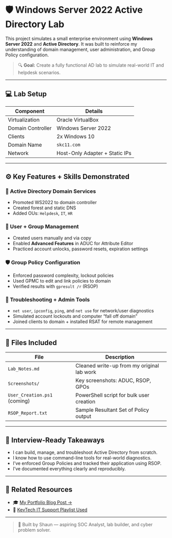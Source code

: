 # 🛡️ Windows Server 2022 Active Directory Lab

This project simulates a small enterprise environment using **Windows Server 2022** and **Active Directory**. It was built to reinforce my understanding of domain management, user administration, and Group Policy configuration.

> 🔍 **Goal:** Create a fully functional AD lab to simulate real-world IT and helpdesk scenarios.

---

## 💻 Lab Setup

| Component         | Details                            |
|------------------|-------------------------------------|
| Virtualization    | Oracle VirtualBox                  |
| Domain Controller | Windows Server 2022                |
| Clients           | 2x Windows 10                      |
| Domain Name       | `skc11.com`                        |
| Network           | Host-Only Adapter + Static IPs     |

---

## ⚙️ Key Features + Skills Demonstrated

### 🧱 Active Directory Domain Services
- Promoted WS2022 to domain controller
- Created forest and static DNS
- Added OUs: `Helpdesk`, `IT`, `HR`

### 👥 User + Group Management
- Created users manually and via copy
- Enabled **Advanced Features** in ADUC for Attribute Editor
- Practiced account unlocks, password resets, expiration settings

### 🛡️ Group Policy Configuration
- Enforced password complexity, lockout policies
- Used GPMC to edit and link policies to domain
- Verified results with `gpresult /r` (RSOP)

### 🔧 Troubleshooting + Admin Tools
- `net user`, `ipconfig`, `ping`, and `net use` for network/user diagnostics
- Simulated account lockouts and computer “fall off domain”
- Joined clients to domain + installed RSAT for remote management

---

## 📂 Files Included

| File                            | Description                                      |
|---------------------------------|--------------------------------------------------|
| `Lab_Notes.md`                 | Cleaned write-up from my original lab work       |
| `Screenshots/`                 | Key screenshots: ADUC, RSOP, GPOs                |
| `User_Creation.ps1` (coming)   | PowerShell script for bulk user creation         |
| `RSOP_Report.txt`              | Sample Resultant Set of Policy output            |

---

## 🧠 Interview-Ready Takeaways

- I can build, manage, and troubleshoot Active Directory from scratch.
- I know how to use command-line tools for real-world diagnostics.
- I’ve enforced Group Policies and tracked their application using RSOP.
- I’ve documented everything clearly and reproducibly.

---

## 🔗 Related Resources

- 🎓 [My Portfolio Blog Post →](https://carrillocybercom.wordpress.com)  
- 🎥 [KevTech IT Support Playlist Used](https://www.youtube.com/playlist?list=PLdh13bXVc6-k_u2RPqYAp8R8HtYT_ONht)

---

> 🔐 Built by Shaun — aspiring SOC Analyst, lab builder, and cyber problem solver.
